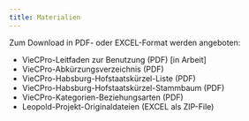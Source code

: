 ```yaml
---
title: Materialien
---
```


Zum Download in PDF- oder EXCEL-Format werden angeboten:

- VieCPro-Leitfaden zur Benutzung (PDF) [in Arbeit]
- VieCPro-Abkürzungsverzeichnis (PDF)
- VieCPro-Habsburg-Hofstaatskürzel-Liste (PDF)
- VieCPro-Habsburg-Hofstaatskürzel-Stammbaum (PDF)
- VieCPro-Kategorien-Beziehungsarten (PDF)
- Leopold-Projekt-Originaldateien (EXCEL als ZIP-File)
